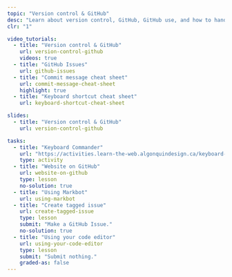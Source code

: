 ```yaml
---
topic: "Version control & GitHub"
desc: "Learn about version control, GitHub, GitHub use, and how to hand in your code work."
clr: "1"

video_tutorials:
  - title: "Version control & GitHub"
    url: version-control-github
    videos: true
  - title: "GitHub Issues"
    url: github-issues
  - title: "Commit message cheat sheet"
    url: commit-message-cheat-sheet
    highlight: true
  - title: "Keyboard shortcut cheat sheet"
    url: keyboard-shortcut-cheat-sheet

slides:
  - title: "Version control & GitHub"
    url: version-control-github

tasks:
  - title: "Keyboard Commander"
    url: "https://activities.learn-the-web.algonquindesign.ca/keyboard-commander/"
    type: activity
  - title: "Website on GitHub"
    url: website-on-github
    type: lesson
    no-solution: true
  - title: "Using Markbot"
    url: using-markbot
  - title: "Create tagged issue"
    url: create-tagged-issue
    type: lesson
    submit: "Make a GitHub Issue."
    no-solution: true
  - title: "Using your code editor"
    url: using-your-code-editor
    type: lesson
    submit: "Submit nothing."
    graded-as: false
---
```


